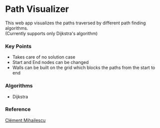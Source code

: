 # Path Visualizer
This web app visualizes the paths traversed by different path finding algorithms.<br>
(Currently supports only Dijkstra's algorithm)

### Key Points
- Takes care of no solution case
- Start and End nodes can be changed 
- Walls can be built on the grid which blocks the paths from the start to end

### Algorithms 
- Dijkstra


### Reference 
[Clément Mihailescu](https://www.youtube.com/watch?v=msttfIHHkak)
